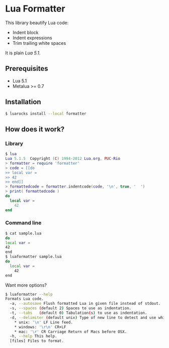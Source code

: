 # Lua Formatter

This library beautify Lua code:

* Indent block
* Indent expressions
* Trim trailing white spaces

It is plain _Lua 5.1_.

## Prerequisites

* Lua 5.1
* Metalua >= 0.7

## Installation

```sh
$ luarocks install --local formatter
```

## How does it work?

### Library

```lua
$ lua
Lua 5.1.5  Copyright (C) 1994-2012 Lua.org, PUC-Rio
> formatter = require 'formatter'
> code = [[do
>> local var = 
>> 42
>> end]]
> formattedcode = formatter.indentcode(code, '\n', true, '  ')
> print( formattedcode )
do
  local var =
    42
end
```

### Command line

```sh
$ cat sample.lua
do
local var =
42
end
$ luaformatter sample.lua
do
  local var =
    42
end
```

Want more options?

```sh
$ luaformatter --help
Formats Lua code.
  -a, --autosave Flush formatted Lua in given file instead of stdout.
  -s, --spaces (default 2) Spaces to use as indentation.
  -t, --tabs   (default 0) Tabulation(s) to use as indentation.
  -d, --delimiter (default unix) Type of new line to detect and use while formatting:
    * unix: '\n' LF Line feed.
    * windows: '\r\n' CR+LF
    * mac: '\r' CR Carriage Return of Macs before OSX.
  -h, --help This help.
  [files] Files to format.
```
